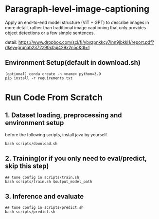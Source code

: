 # Paragraph-level-image-captioning

Apply an end-to-end model structure (ViT + GPT) to describe images in more detail, rather than traditional image captioning that only provides object detections or a few simple sentences.

detail: https://www.dropbox.com/scl/fi/ybvzpnkkcy7lnn9jbkkl1/report.pdf?rlkey=grunab2372z90x0uj429x2n5o&dl=1

## Environment Setup(default in download.sh)
```shell
(optional) conda create -n <name> python=3.9
pip install -r requirements.txt
```

# Run Code From Scratch
## 1. Dataset loading, preprocessing and environment setup
before the following scripts, install java by yourself.
```shell
bash scripts/download.sh
```
## 2. Training(or if you only need to eval/predict, skip this step)
```shell
## tune config in scripts/train.sh
bash scripts/train.sh $output_model_path
```
## 3. Inference and evaluate
```shell
## tune config in scripts/predict.sh
bash scripts/predict.sh
```

